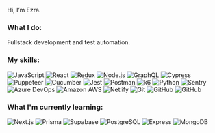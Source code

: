 Hi, I’m Ezra.

### What I do:
Fullstack development and test automation.

### My skills:

![JavaScript](https://img.shields.io/badge/-JavaScript-black?style=flat-square&logo=javascript)
![React](https://img.shields.io/badge/-React-black?style=flat-square&logo=react)
![Redux](https://img.shields.io/badge/-Redux-black?style=flat-square&logo=redux)
![Node.js](https://img.shields.io/badge/-Node.js-black?style=flat-square&logo=nodedotjs)
![GraphQL](https://img.shields.io/badge/-GraphQL-black?style=flat-square&logo=graphql)
![Cypress](https://img.shields.io/badge/-Cypress-black?style=flat-square&logo=cypress)
![Puppeteer](https://img.shields.io/badge/-Puppeteer-black?style=flat-square&logo=puppeteer)
![Cucumber](https://img.shields.io/badge/-Cucumber-black?style=flat-square&logo=cucumber)
![Jest](https://img.shields.io/badge/-Jest-black?style=flat-square&logo=jest)
![Postman](https://img.shields.io/badge/Postman-black?style=flat-square&logo=postman)
![k6](https://img.shields.io/badge/-k6-black?style=flat-square&logo=k6)
![Python](https://img.shields.io/badge/-Python-black?style=flat-square&logo=Python)
![Sentry](https://img.shields.io/badge/-Sentry-black?style=flat-square&logo=sentry)
![Azure DevOps](https://img.shields.io/badge/-Azure%20DevOps-black?style=flat-square&logo=azuredevops)
![Amazon AWS](https://img.shields.io/badge/-Amazon%20AWS-black?style=flat-square&logo=amazonaws)
![Netlify](https://img.shields.io/badge/-Netlify-black?style=flat-square&logo=netlify)
![Git](https://img.shields.io/badge/-Git-black?style=flat-square&logo=git)
![GitHub](https://img.shields.io/badge/-GitHub-black?style=flat-square&logo=github)
![GitHub](https://img.shields.io/badge/-Docker-black?style=flat-square&logo=docker)

### What I'm currently learning:

![Next.js](https://img.shields.io/badge/-Next.js-black?style=flat-square&logo=nextdotjs)
![Prisma](https://img.shields.io/badge/-Prisma-black?style=flat-square&logo=prisma)
![Supabase](https://img.shields.io/badge/-Supabase-black?style=flat-square&logo=supabase)
![PostgreSQL](https://img.shields.io/badge/-PostgreSQL-black?style=flat-square&logo=postgresql)
![Express](https://img.shields.io/badge/-Express-black?style=flat-square&logo=express)
![MongoDB](https://img.shields.io/badge/-MongoDB-black?style=flat-square&logo=mongodb)

<!---
ezramizrahi/ezramizrahi is a ✨ special ✨ repository because its `README.md` (this file) appears on your GitHub profile.
You can click the Preview link to take a look at your changes.
--->
